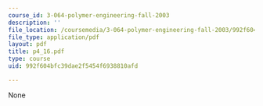 ```yaml
---
course_id: 3-064-polymer-engineering-fall-2003
description: ''
file_location: /coursemedia/3-064-polymer-engineering-fall-2003/992f604bfc39dae2f5454f6938810afd_p4_16.pdf
file_type: application/pdf
layout: pdf
title: p4_16.pdf
type: course
uid: 992f604bfc39dae2f5454f6938810afd

---
```

None
